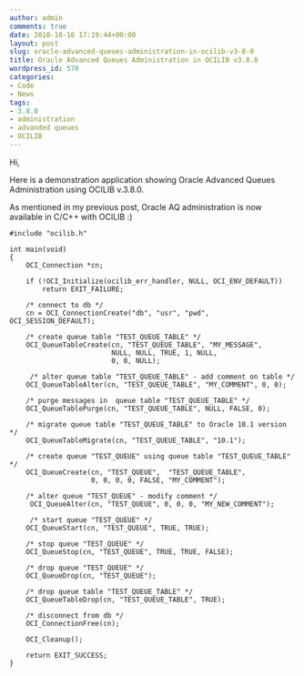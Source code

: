 ```yaml
---
author: admin
comments: true
date: 2010-10-16 17:19:44+00:00
layout: post
slug: oracle-advanced-queues-administration-in-ocilib-v3-8-0
title: Oracle Advanced Queues Administration in OCILIB v3.8.0
wordpress_id: 570
categories:
- Code
- News
tags:
- 3.8.0
- administration
- advanded queues
- OCILIB
---
```


Hi,


Here is a demonstration application showing Oracle Advanced Queues Administration using OCILIB v.3.8.0.

As mentioned in my previous post, Oracle AQ administration is now available in C/C++ with OCILIB :)


    
    
    
    #include "ocilib.h"
    
    int main(void)
    {
        OCI_Connection *cn;
    
        if (!OCI_Initialize(ocilib_err_handler, NULL, OCI_ENV_DEFAULT))
            return EXIT_FAILURE;
    
        /* connect to db */
        cn = OCI_ConnectionCreate("db", "usr", "pwd", OCI_SESSION_DEFAULT);
    
        /* create queue table "TEST_QUEUE_TABLE" */
        OCI_QueueTableCreate(cn, "TEST_QUEUE_TABLE", "MY_MESSAGE", 
                             NULL, NULL, TRUE, 1, NULL, 
                             0, 0, NULL);
                             
         /* alter queue table "TEST_QUEUE_TABLE" - add comment on table */
        OCI_QueueTableAlter(cn, "TEST_QUEUE_TABLE", "MY_COMMENT", 0, 0);
        
        /* purge messages in  queue table "TEST_QUEUE_TABLE" */   
        OCI_QueueTablePurge(cn, "TEST_QUEUE_TABLE", NULL, FALSE, 0);
        
        /* migrate queue table "TEST_QUEUE_TABLE" to Oracle 10.1 version */   
        OCI_QueueTableMigrate(cn, "TEST_QUEUE_TABLE", "10.1");
        
        /* create queue "TEST_QUEUE" using queue table "TEST_QUEUE_TABLE" */
        OCI_QueueCreate(cn, "TEST_QUEUE",  "TEST_QUEUE_TABLE", 
                        0, 0, 0, 0, FALSE, "MY_COMMENT");   
        
        /* alter queue "TEST_QUEUE" - modify comment */
         OCI_QueueAlter(cn, "TEST_QUEUE", 0, 0, 0, "MY_NEW_COMMENT");   
       
         /* start queue "TEST_QUEUE" */  
        OCI_QueueStart(cn, "TEST_QUEUE", TRUE, TRUE);
        
        /* stop queue "TEST_QUEUE" */
        OCI_QueueStop(cn, "TEST_QUEUE", TRUE, TRUE, FALSE);
        
        /* drop queue "TEST_QUEUE" */
        OCI_QueueDrop(cn, "TEST_QUEUE");
        
        /* drop queue table "TEST_QUEUE_TABLE" */
        OCI_QueueTableDrop(cn, "TEST_QUEUE_TABLE", TRUE);
        
        /* disconnect from db */
        OCI_ConnectionFree(cn);
        
        OCI_Cleanup();
    
        return EXIT_SUCCESS;
    }
    
    







